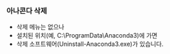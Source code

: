### 아나콘다 삭제  
- 삭제 메뉴는 없으나  
- 설치된 위치(예, C:\ProgramData\Anaconda3)에 가면  
- 삭제 소프트웨어(Uninstall-Anaconda3.exe)가 있습니다.
